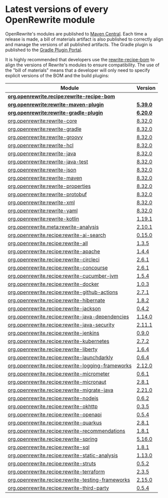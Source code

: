 # Latest versions of every OpenRewrite module

OpenRewrite's modules are published to [Maven Central](https://search.maven.org/search?q=org.openrewrite).
Each time a release is made, a bill of materials artifact is also published to correctly align and manage the versions of all published artifacts.
The Gradle plugin is published to the [Gradle Plugin Portal](https://plugins.gradle.org/plugin/org.openrewrite.rewrite).

It is highly recommended that developers use the [rewrite-recipe-bom](https://github.com/openrewrite/rewrite-recipe-bom)
to align the versions of Rewrite's modules to ensure compatibility.
The use of the "bill of materials" means that a developer will only need to specify explicit versions of the BOM and the build plugins:

| Module                                                                                                                | Version    |
|-----------------------------------------------------------------------------------------------------------------------| ---------- |
| [**org.openrewrite.recipe:rewrite-recipe-bom**](https://github.com/openrewrite/rewrite-recipe-bom)                    |            |
| [**org.openrewrite:rewrite-maven-plugin**](https://github.com/openrewrite/rewrite-maven-plugin)                       | **[5.39.0](https://github.com/openrewrite/rewrite-maven-plugin/releases/tag/v5.39.0)** |
| [**org.openrewrite:rewrite-gradle-plugin**](https://github.com/openrewrite/rewrite-gradle-plugin)                     | **[6.20.0](https://github.com/openrewrite/rewrite-gradle-plugin/releases/tag/v6.20.0)** |
| [org.openrewrite:rewrite-core](https://github.com/openrewrite/rewrite)                                                | [8.32.0](https://github.com/openrewrite/rewrite/releases/tag/v8.32.0) |
| [org.openrewrite:rewrite-gradle](https://github.com/openrewrite/rewrite)                                              | [8.32.0](https://github.com/openrewrite/rewrite/releases/tag/v8.32.0) |
| [org.openrewrite:rewrite-groovy](https://github.com/openrewrite/rewrite)                                              | [8.32.0](https://github.com/openrewrite/rewrite/releases/tag/v8.32.0) |
| [org.openrewrite:rewrite-hcl](https://github.com/openrewrite/rewrite)                                                 | [8.32.0](https://github.com/openrewrite/rewrite/releases/tag/v8.32.0) |
| [org.openrewrite:rewrite-java](https://github.com/openrewrite/rewrite)                                                | [8.32.0](https://github.com/openrewrite/rewrite/releases/tag/v8.32.0) |
| [org.openrewrite:rewrite-java-test](https://github.com/openrewrite/rewrite-java-test)                                 | [8.32.0](https://github.com/openrewrite/rewrite-java-test/releases/tag/v8.32.0) |
| [org.openrewrite:rewrite-json](https://github.com/openrewrite/rewrite)                                                | [8.32.0](https://github.com/openrewrite/rewrite/releases/tag/v8.32.0) |
| [org.openrewrite:rewrite-maven](https://github.com/openrewrite/rewrite)                                               | [8.32.0](https://github.com/openrewrite/rewrite/releases/tag/v8.32.0) |
| [org.openrewrite:rewrite-properties](https://github.com/openrewrite/rewrite)                                          | [8.32.0](https://github.com/openrewrite/rewrite/releases/tag/v8.32.0) |
| [org.openrewrite:rewrite-protobuf](https://github.com/openrewrite/rewrite-protobuf)                                   | [8.32.0](https://github.com/openrewrite/rewrite-protobuf/releases/tag/v8.32.0) |
| [org.openrewrite:rewrite-xml](https://github.com/openrewrite/rewrite)                                                 | [8.32.0](https://github.com/openrewrite/rewrite/releases/tag/v8.32.0) |
| [org.openrewrite:rewrite-yaml](https://github.com/openrewrite/rewrite)                                                | [8.32.0](https://github.com/openrewrite/rewrite/releases/tag/v8.32.0) |
| [org.openrewrite:rewrite-kotlin](https://github.com/openrewrite/rewrite-kotlin)                                       | [1.19.1](https://github.com/openrewrite/rewrite-kotlin/releases/tag/v1.19.1) |
| [org.openrewrite.meta:rewrite-analysis](https://github.com/openrewrite/rewrite-analysis)                              | [2.10.1](https://github.com/openrewrite/rewrite-analysis/releases/tag/v2.10.1) |
| [org.openrewrite.recipe:rewrite-ai-search](https://github.com/openrewrite/rewrite-ai-search)                          | [0.15.0](https://github.com/openrewrite/rewrite-ai-search/releases/tag/v0.15.0) |
| [org.openrewrite.recipe:rewrite-all](https://github.com/openrewrite/rewrite-all)                                      | [1.3.5](https://github.com/openrewrite/rewrite-all/releases/tag/v1.3.5) |
| [org.openrewrite.recipe:rewrite-apache](https://github.com/openrewrite/rewrite-apache)                                | [1.4.4](https://github.com/openrewrite/rewrite-apache/releases/tag/v1.4.4) |
| [org.openrewrite.recipe:rewrite-circleci](https://github.com/openrewrite/rewrite-circleci)                            | [2.6.1](https://github.com/openrewrite/rewrite-circleci/releases/tag/v2.6.1) |
| [org.openrewrite.recipe:rewrite-concourse](https://github.com/openrewrite/rewrite-concourse)                          | [2.6.1](https://github.com/openrewrite/rewrite-concourse/releases/tag/v2.6.1) |
| [org.openrewrite.recipe:rewrite-cucumber-jvm](https://github.com/openrewrite/rewrite-cucumber-jvm)                    | [1.5.4](https://github.com/openrewrite/rewrite-cucumber-jvm/releases/tag/v1.5.4) |
| [org.openrewrite.recipe:rewrite-docker](https://github.com/openrewrite/rewrite-docker)                                | [1.0.3](https://github.com/openrewrite/rewrite-docker/releases/tag/v1.0.3) |
| [org.openrewrite.recipe:rewrite-github-actions](https://github.com/openrewrite/rewrite-github-actions)                | [2.7.1](https://github.com/openrewrite/rewrite-github-actions/releases/tag/v2.7.1) |
| [org.openrewrite.recipe:rewrite-hibernate](https://github.com/openrewrite/rewrite-hibernate)                          | [1.8.2](https://github.com/openrewrite/rewrite-hibernate/releases/tag/v1.8.2) |
| [org.openrewrite.recipe:rewrite-jackson](https://github.com/openrewrite/rewrite-jackson)                              | [0.4.2](https://github.com/openrewrite/rewrite-jackson/releases/tag/v0.4.2) |
| [org.openrewrite.recipe:rewrite-java-dependencies](https://github.com/openrewrite/rewrite-java-dependencies)          | [1.14.0](https://github.com/openrewrite/rewrite-java-dependencies/releases/tag/v1.14.0) |
| [org.openrewrite.recipe:rewrite-java-security](https://github.com/openrewrite/rewrite-java-security)                  | [2.11.1](https://github.com/openrewrite/rewrite-java-security/releases/tag/v2.11.1) |
| [org.openrewrite.recipe:rewrite-jenkins](https://github.com/openrewrite/rewrite-jenkins)                              | [0.9.0](https://github.com/openrewrite/rewrite-jenkins/releases/tag/v0.9.0) |
| [org.openrewrite.recipe:rewrite-kubernetes](https://github.com/openrewrite/rewrite-kubernetes)                        | [2.7.2](https://github.com/openrewrite/rewrite-kubernetes/releases/tag/v2.7.2) |
| [org.openrewrite.recipe:rewrite-liberty](https://github.com/openrewrite/rewrite-liberty)                              | [1.6.4](https://github.com/openrewrite/rewrite-liberty/releases/tag/v1.6.4) |
| [org.openrewrite.recipe:rewrite-launchdarkly](https://github.com/openrewrite/rewrite-launchdarkly)                    | [0.6.4](https://github.com/openrewrite/rewrite-launchdarkly/releases/tag/v0.6.4) |
| [org.openrewrite.recipe:rewrite-logging-frameworks](https://github.com/openrewrite/rewrite-logging-frameworks)        | [2.12.0](https://github.com/openrewrite/rewrite-logging-frameworks/releases/tag/v2.12.0) |
| [org.openrewrite.recipe:rewrite-micrometer](https://github.com/openrewrite/rewrite-micrometer)                        | [0.6.1](https://github.com/openrewrite/rewrite-micrometer/releases/tag/v0.6.1) |
| [org.openrewrite.recipe:rewrite-micronaut](https://github.com/openrewrite/rewrite-micronaut)                          | [2.8.1](https://github.com/openrewrite/rewrite-micronaut/releases/tag/v2.8.1) |
| [org.openrewrite.recipe:rewrite-migrate-java](https://github.com/openrewrite/rewrite-migrate-java)                    | [2.21.0](https://github.com/openrewrite/rewrite-migrate-java/releases/tag/v2.21.0) |
| [org.openrewrite.recipe:rewrite-nodejs](https://github.com/openrewrite/rewrite-nodejs)                                | [0.6.2](https://github.com/openrewrite/rewrite-nodejs/releases/tag/v0.6.2) |
| [org.openrewrite.recipe:rewrite-okhttp](https://github.com/openrewrite/rewrite-okhttp)                                | [0.3.5](https://github.com/openrewrite/rewrite-okhttp/releases/tag/v0.3.5) |
| [org.openrewrite.recipe:rewrite-openapi](https://github.com/openrewrite/rewrite-openapi)                              | [0.5.4](https://github.com/openrewrite/rewrite-openapi/releases/tag/v0.5.4) |
| [org.openrewrite.recipe:rewrite-quarkus](https://github.com/openrewrite/rewrite-quarkus)                              | [2.8.1](https://github.com/openrewrite/rewrite-quarkus/releases/tag/v2.8.1) |
| [org.openrewrite.recipe:rewrite-recommendations](https://github.com/openrewrite/rewrite-recommendations)              | [1.8.1](https://github.com/openrewrite/rewrite-recommendations/releases/tag/v1.8.1) |
| [org.openrewrite.recipe:rewrite-spring](https://github.com/openrewrite/rewrite-spring)                                | [5.16.0](https://github.com/openrewrite/rewrite-spring/releases/tag/v5.16.0) |
| [org.openrewrite.recipe:rewrite-sql](https://github.com/openrewrite/rewrite-sql)                                      | [1.8.1](https://github.com/openrewrite/rewrite-sql/releases/tag/v1.8.1) |
| [org.openrewrite.recipe:rewrite-static-analysis](https://github.com/openrewrite/rewrite-static-analysis)              | [1.13.0](https://github.com/openrewrite/rewrite-static-analysis/releases/tag/v1.13.0) |
| [org.openrewrite.recipe:rewrite-struts](https://github.com/openrewrite/rewrite-struts)                                | [0.5.2](https://github.com/openrewrite/rewrite-struts/releases/tag/v0.5.2) |
| [org.openrewrite.recipe:rewrite-terraform](https://github.com/openrewrite/rewrite-terraform)                          | [2.3.5](https://github.com/openrewrite/rewrite-terraform/releases/tag/v2.3.5) |
| [org.openrewrite.recipe:rewrite-testing-frameworks](https://github.com/openrewrite/rewrite-testing-frameworks)        | [2.15.0](https://github.com/openrewrite/rewrite-testing-frameworks/releases/tag/v2.15.0) |
| [org.openrewrite.recipe:rewrite-third-party](https://github.com/openrewrite/rewrite-third-party)                      | [0.5.4](https://github.com/openrewrite/rewrite-third-party/releases/tag/v0.5.4) |
